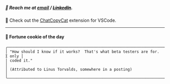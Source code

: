 ##### :calling: Reach me at **[email](mailto:johannes@stenmark.in)** ***/*** **[~~LinkedIn~~](https://www.linkedin.com/in/johannes-stenmark)**.
:feet: Check out the [ChatCopyCat](https://github.com/jstenmark/ChatCopyCat) extension for VSCode.

---
#### :cookie: Fortune cookie of the day
```smalltalk
╭────────────────────────────────────────────────────────────────────────────╮
│ "How should I know if it works?  That's what beta testers are for.  I only │
│ coded it."                                                                 │
│ (Attributed to Linus Torvalds, somewhere in a posting)                     │
╰────────────────────────────────────────────────────────────────────────────╯
```
